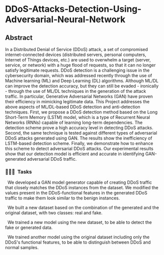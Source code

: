 # DDoS-Attacks-Detection-Using-Adversarial-Neural-Network
## Abstract
In a Distributed Denial of Service (DDoS) attack, a set of compromised internet-connected devices (distributed  servers, personal computers, Internet of Things devices, etc.) are used to overwhelm a target (server, service, or network) with a huge flood of requests, so that it can no longer satisfy legitimate requests. DDoS detection is a challenging issue in the cybersecurity domain, which was addressed recently through the use of Machine learning (ML) and Deep Learning (DL) algorithms. Although ML/DL can improve the detection accuracy, but they can still be evaded - ironically - through the use of ML/DL techniques in the generation of the attack traffic. In particular, Generative Adversarial Networks (GAN) have proven their efficiency in mimicking legitimate data.
This Project addresses the above aspects of ML/DL-based DDoS detection and anti-detection techniques.
First, we propose a DDoS detection method based on the Long Short-Term Memory (LSTM) model, which is a type of Recurrent Neural Networks (RNNs) capable of learning long-term dependencies.
The detection scheme prove a high accuracy level in detecting DDoS attacks. Second, the same technique is tested against different types of adversarial DDoS attacks generated using GAN. 
The results show the inefficiency of LSTM-based detection scheme. Finally, we demonstrate how to enhance this scheme to detect  adversarial DDoS attacks. Our experimental results show that our detection model is efficient and accurate in identifying GAN-generated adversarial DDoS traffic.

### 👨🏻‍💻 &nbsp;Tasks

&nbsp; We developed a GAN model generator capable of creating DDoS traffic that closely matches the DDoS instances from the dataset. We modified the values present in the DDoS-functional features in the generated DDoS traffic to make them look similar to the benign instances. 

&nbsp; We built a new dataset based on the combination of the generated and the original dataset, with two classes: real and fake.   

&nbsp; We trained a new model using the new dataset, to be able to detect the fake or generated data.  

&nbsp; We trained another model using the original dataset including only the DDoS's functional features, to be able to distinguish between DDoS and normal samples.